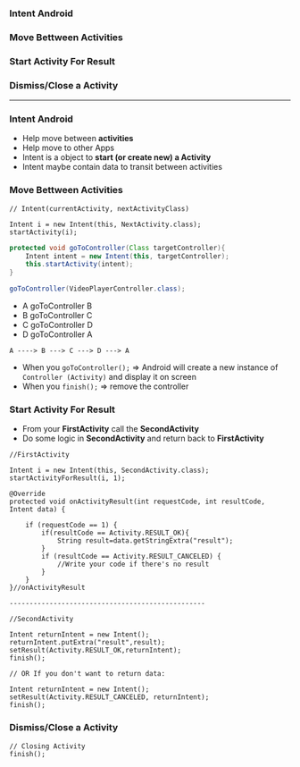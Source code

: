 ### Intent Android
### Move Bettween Activities
### Start Activity For Result
### Dismiss/Close a Activity
--------
### Intent Android

- Help move between **activities**
- Help move to other Apps
- Intent is a object to **start (or create new) a Activity**
- Intent maybe contain data to transit between activities

### Move Bettween Activities

```
// Intent(currentActivity, nextActivityClass)

Intent i = new Intent(this, NextActivity.class);
startActivity(i);
```

```java
protected void goToController(Class targetController){
    Intent intent = new Intent(this, targetController);
    this.startActivity(intent);
}

goToController(VideoPlayerController.class);
```
* A goToController B
* B goToController C
* C goToController D
* D goToController A

```
A ----> B ---> C ---> D ---> A
```

* When you `goToController();` => Android will create a new instance of `Controller (Activity)` and display it on screen
* When you `finish();` => remove the controller

### Start Activity For Result
* From your **FirstActivity** call the **SecondActivity**
* Do some logic in **SecondActivity** and return back to **FirstActivity**

```
//FirstActivity

Intent i = new Intent(this, SecondActivity.class);
startActivityForResult(i, 1);

@Override
protected void onActivityResult(int requestCode, int resultCode, Intent data) {

    if (requestCode == 1) {
        if(resultCode == Activity.RESULT_OK){
            String result=data.getStringExtra("result");
        }
        if (resultCode == Activity.RESULT_CANCELED) {
            //Write your code if there's no result
        }
    }
}//onActivityResult

-------------------------------------------------

//SecondActivity

Intent returnIntent = new Intent();
returnIntent.putExtra("result",result);
setResult(Activity.RESULT_OK,returnIntent);
finish();

// OR If you don't want to return data:

Intent returnIntent = new Intent();
setResult(Activity.RESULT_CANCELED, returnIntent);
finish();

```
### Dismiss/Close a Activity

```
// Closing Activity
finish();
```















